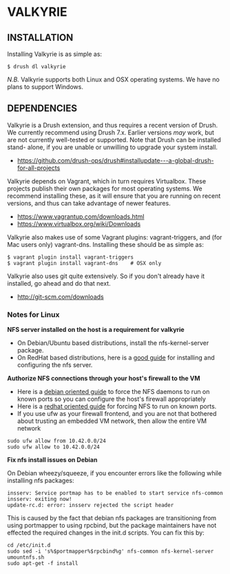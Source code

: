 VALKYRIE
========

INSTALLATION
------------

Installing Valkyrie is as simple as:

    $ drush dl valkyrie

*N.B.* Valkyrie supports both Linux and OSX operating systems. We have no plans
to support Windows.


DEPENDENCIES
------------

Valkyrie is a Drush extension, and thus requires a recent version of Drush. We
currently recommend using Drush 7.x. Earlier versions *may* work, but are not
currently well-tested or supported. Note that Drush can be installed stand-
alone, if you are unable or unwilling to upgrade your system install.

 * https://github.com/drush-ops/drush#installupdate---a-global-drush-for-all-projects

Valkyrie depends on Vagrant, which in turn requires Virtualbox. These projects
publish their own packages for most operating systems. We recommend installing
these, as it will ensure that you are running on recent versions, and thus can
take advantage of newer features.

 * https://www.vagrantup.com/downloads.html
 * https://www.virtualbox.org/wiki/Downloads

Valkyrie also makes use of some Vagrant plugins: vagrant-triggers, and (for Mac
users only) vagrant-dns. Installing these should be as simple as:

    $ vagrant plugin install vagrant-triggers
    $ vagrant plugin install vagrant-dns    # OSX only

Valkyrie also uses git quite extensively. So if you don't already have it
installed, go ahead and do that next.

 * http://git-scm.com/downloads

### Notes for Linux 
**NFS server installed on the host is a requirement for valkyrie**
* On Debian/Ubuntu based distributions, install the nfs-kernel-server package.
* On RedHat based distributions, here is a [good guide](http://computernetworkingnotes.com/network-administration/how-to-configure-nfs-server-in-rhel-6.html) for installing and configuring the nfs server.

**Authorize NFS connections through your host's firewall to the VM**
* Here is a [debian oriented guide](https://wiki.debian.org/SecuringNFS) to force the NFS daemons to run on known ports so you can configure the host's firewall appropriately
* Here is a [redhat oriented guide](https://access.redhat.com/documentation/en-US/Red_Hat_Enterprise_Linux/6/html/Storage_Administration_Guide/s2-nfs-nfs-firewall-config.html) for forcing NFS to run on known ports.
* If you use ufw as your firewall frontend, and you are not that bothered about trusting an embedded VM network, then allow the entire VM network
```
sudo ufw allow from 10.42.0.0/24
sudo ufw allow to 10.42.0.0/24
```
**Fix nfs install issues on Debian**

On Debian wheezy/squeeze, if you encounter errors like the following while installing nfs packages:
```
insserv: Service portmap has to be enabled to start service nfs-common
insserv: exiting now!
update-rc.d: error: insserv rejected the script header
```
This is caused by the fact that debian nfs packages are transitioning from using portmapper to using rpcbind, but the package maintainers have not effected the required changes in the init.d scripts. You can fix this by:
```
cd /etc/init.d
sudo sed -i 's%$portmapper%$rpcbind%g' nfs-common nfs-kernel-server umountnfs.sh
sudo apt-get -f install
```
